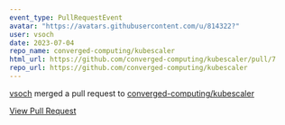 ```yaml
---
event_type: PullRequestEvent
avatar: "https://avatars.githubusercontent.com/u/814322?"
user: vsoch
date: 2023-07-04
repo_name: converged-computing/kubescaler
html_url: https://github.com/converged-computing/kubescaler/pull/7
repo_url: https://github.com/converged-computing/kubescaler
---
```


<a href='https://github.com/vsoch' target='_blank'>vsoch</a> merged a pull request to <a href='https://github.com/converged-computing/kubescaler' target='_blank'>converged-computing/kubescaler</a>

<a href='https://github.com/converged-computing/kubescaler/pull/7' target='_blank'>View Pull Request</a>